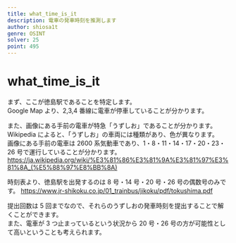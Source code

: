 ```yaml
---
title: what_time_is_it
description: 電車の発車時刻を推測します
author: shiosa1t
genre: OSINT
solver: 25
point: 495
---
```


# what_time_is_it

まず、ここが徳島駅であることを特定します。  
Google Map より、2,3,4 番線に電車が停車していることが分かります。

また、画像にある手前の電車が特急「うずしお」であることが分かります。  
Wikipedia によると、「うずしお」の車両には種類があり、色が異なります。  
画像にある手前の電車は 2600 系気動車であり、1・8・11・14・17・20・23・26 号で運行していることが分かります。  
https://ja.wikipedia.org/wiki/%E3%81%86%E3%81%9A%E3%81%97%E3%81%8A_(%E5%88%97%E8%BB%8A)

時刻表より、徳島駅を出発するのは 8 号・14 号・20 号・26 号の偶数号のみです。
https://www.jr-shikoku.co.jp/01_trainbus/jikoku/pdf/tokushima.pdf

提出回数は 5 回までなので、それらのうずしおの発車時刻を提出することで解くことができます。  
また、電車が 3 つ止まっているという状況から 20 号・26 号の方が可能性として高いということも考えられます。

